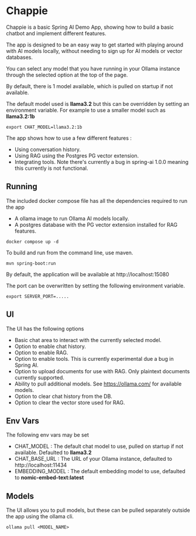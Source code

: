 # Chappie

Chappie is a basic Spring AI Demo App, showing how to build a basic chatbot and implement different features.

The app is designed to be an easy way to get started with playing around with AI models locally, 
without needing to sign up for AI models or vector databases.

You can select any model that you have running in your Ollama instance through the selected option at the top of the page.

By default, there is 1 model available, which is pulled on startup if not available.

The default model used is **llama3.2** but this can be overridden by setting an environment variable.
For example to use a smaller model such as **llama3.2:1b**

```shell
export CHAT_MODEL=llama3.2:1b
```

The app shows how to use a few different features :

- Using conversation history.
- Using RAG using the Postgres PG vector extension.
- Integrating tools. Note there's currently a bug in spring-ai 1.0.0 meaning this currently is not functional.

## Running
The included docker compose file has all the dependencies required to run the app

- A ollama image to run Ollama AI models locally.
- A postgres database with the PG vector extension installed for RAG features.

```shell
docker compose up -d
```

To build and run from the command line, use maven.
```shell
mvn spring-boot:run
```

By default, the application will be available at http://localhost:15080

The port can be overwritten by setting the following environment variable.
```shell
export SERVER_PORT=.....
```

## UI

The UI has the following options
- Basic chat area to interact with the currently selected model.
- Option to enable chat history.
- Option to enable RAG.
- Option to enable tools. This is currently experimental due a bug in Spring AI.
- Option to upload documents for use with RAG. Only plaintext documents currently supported.
- Ability to pull additional models. See https://ollama.com/ for available models.
- Option to clear chat history from the DB.
- Option to clear the vector store used for RAG.

## Env Vars

The following env vars may be set
- CHAT_MODEL : The default chat model to use, pulled on startup if not available. Defaulted to **llama3.2**
- CHAT_BASE_URL : The URL of your Ollama instance, defaulted to http://localhost:11434
- EMBEDDING_MODEL : The default embedding model to use, defaulted to **nomic-embed-text:latest**

## Models

The UI allows you to pull models, but these can be pulled separately outside the app using the ollama cli.

```shell
ollama pull <MODEL_NAME>
```

